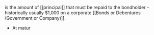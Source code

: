is the amount of [[principal]] that must be repaid to the bondholder - historically usually $1,000 on a corporate [[Bonds or Debentures (Government or Company)]].
- At matur
